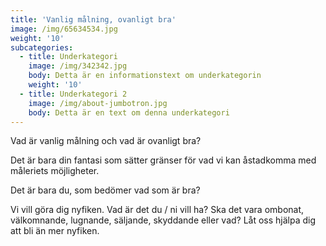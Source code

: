 ```yaml
---
title: 'Vanlig målning, ovanligt bra'
image: /img/65634534.jpg
weight: '10'
subcategories:
  - title: Underkategori
    image: /img/342342.jpg
    body: Detta är en informationstext om underkategorin
    weight: '10'
  - title: Underkategori 2
    image: /img/about-jumbotron.jpg
    body: Detta är en text om denna underkategori
---
```

Vad är vanlig målning och vad är ovanligt bra?

Det är bara din fantasi som sätter gränser för vad vi kan åstadkomma med måleriets möjligheter.

Det är bara du,  som bedömer vad som är bra?

Vi vill göra dig nyfiken. Vad är det du / ni vill ha? Ska det vara ombonat, välkomnande, lugnande, säljande, skyddande eller vad? Låt oss hjälpa dig att bli än mer nyfiken.
